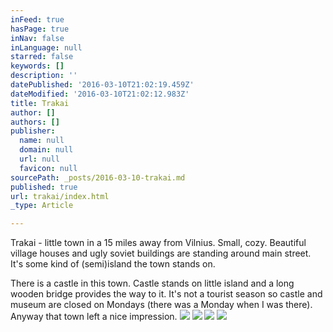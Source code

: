 ```yaml
---
inFeed: true
hasPage: true
inNav: false
inLanguage: null
starred: false
keywords: []
description: ''
datePublished: '2016-03-10T21:02:19.459Z'
dateModified: '2016-03-10T21:02:12.983Z'
title: Trakai
author: []
authors: []
publisher:
  name: null
  domain: null
  url: null
  favicon: null
sourcePath: _posts/2016-03-10-trakai.md
published: true
url: trakai/index.html
_type: Article

---
```

Trakai - little town in a 15 miles away from Vilnius. Small, cozy.  Beautiful village houses and ugly soviet buildings are standing around main street. It's some kind of (semi)island the town stands on.

There is a castle in this town. Castle stands on little island and a long wooden bridge provides the way to it. It's not a tourist season so castle and museum are closed on Mondays (there was a Monday when I was there). Anyway that town left a nice impression.
![](https://the-grid-user-content.s3-us-west-2.amazonaws.com/0efb5bd6-f569-41aa-b7bf-1a48da921c77.jpg)
![](https://the-grid-user-content.s3-us-west-2.amazonaws.com/8625638d-64aa-4f87-ba69-9918a5c94306.jpg)
![](https://the-grid-user-content.s3-us-west-2.amazonaws.com/7ce6309e-e9e2-40ae-acae-af2a44a8a6cb.jpg)
![](https://the-grid-user-content.s3-us-west-2.amazonaws.com/58df13cd-db12-453b-b28e-7143d41dc855.jpg)